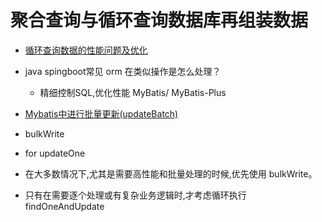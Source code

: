 # 聚合查询与循环查询数据库再组装数据

- [循环查询数据的性能问题及优化](https://blog.csdn.net/zwgdft/article/details/52822455)

* java spingboot常见 orm 在类似操作是怎么处理？

  - 精细控制SQL,优化性能 MyBatis/ MyBatis-Plus

* [Mybatis中进行批量更新(updateBatch)](https://www.cnblogs.com/eternityz/p/12284760.html)

* bulkWrite
* for updateOne

* 在大多数情况下,尤其是需要高性能和批量处理的时候,优先使用 bulkWrite。
* 只有在需要逐个处理或有复杂业务逻辑时,才考虑循环执行 findOneAndUpdate

